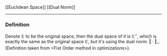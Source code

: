 [[Euclidean Space]]
[[Dual Norm]]

---
### **Definition**

Denote $\mathbb E$ to be the original space, then the dual space of it is $\mathbb E^\star$, which is exactly the same as the original space $\mathbb E$, but it's using the dual norm: $\Vert\cdot \Vert_\star$. (Definition taken from \<Fist Order method in optimizations\>). 
